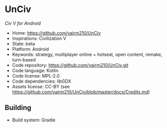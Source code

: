 # UnCiv

_Civ V for Android_

- Home: https://github.com/yairm210/UnCiv
- Inspirations: Civilization V
- State: beta
- Platform: Android
- Keywords: strategy, multiplayer online + hotseat, open content, remake, turn-based
- Code repository: https://github.com/yairm210/UnCiv.git
- Code language: Kotlin
- Code license: MPL-2.0
- Code dependencies: libGDX
- Assets license: CC-BY (see https://github.com/yairm210/UnCiv/blob/master/docs/Credits.md)

## Building

- Build system: Gradle

